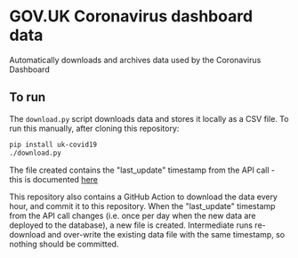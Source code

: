 # GOV.UK Coronavirus dashboard data

Automatically downloads and archives data used by the Coronavirus Dashboard

## To run

The `download.py` script downloads data and stores it locally as a CSV file.
To run this manually, after cloning this repository:

```bash
pip install uk-covid19
./download.py
```

The file created contains the "last_update" timestamp from the API call - this
is documented [here]()

This repository also contains a GitHub Action to download the data every hour,
and commit it to this repository.
When the "last_update" timestamp from the API call changes (i.e. once per day
when the new data are deployed to the database), a new file is created.
Intermediate runs re-download and over-write the existing data
file with the same timestamp, so nothing should be committed.

